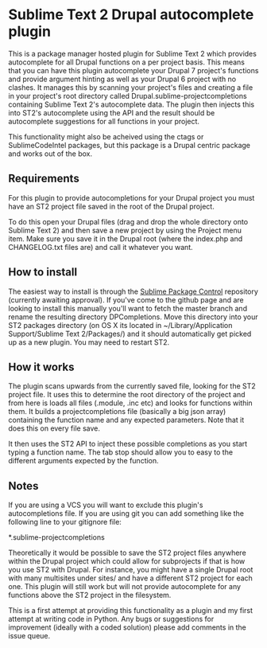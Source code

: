 Sublime Text 2 Drupal autocomplete plugin
=======================

This is a package manager hosted plugin for Sublime Text 2 which provides autocomplete for all Drupal functions on a per project basis. This means that you can have this plugin autocomplete your Drupal 7 project's functions and provide argument hinting as well as your Drupal 6 project with no clashes. It manages this by scanning your project's files and creating a file in your project's root directory called Drupal.sublime-projectcompletions containing Sublime Text 2's autocomplete data. The plugin then injects this into ST2's autocomplete using the API and the result should be autocomplete suggestions for all functions in your project.

This functionality might also be acheived using the ctags or SublimeCodeIntel packages, but this package is a Drupal centric package and works out of the box.

## Requirements

For this plugin to provide autocompletions for your Drupal project you must have an ST2 project file saved in the root of the Drupal project.

To do this open your Drupal files (drag and drop the whole directory onto Sublime Text 2) and then save a new project by using the Project menu item. Make sure you save it in the Drupal root (where the index.php and CHANGELOG.txt files are) and call it whatever you want.

## How to install

The easiest way to install is through the [Sublime Package Control](http://wbond.net/sublime_packages/package_control) repository (currently awaiting approval). If you've come to the github page and are looking to install this manually you'll want to fetch the master branch and rename the resulting directory DPCompletions. Move this directory into your ST2 packages directory (on OS X its located in ~/Library/Application Support/Sublime Text 2/Packages/) and it should automatically get picked up as a new plugin. You may need to restart ST2.

## How it works

The plugin scans upwards from the currently saved file, looking for the ST2 project file. It uses this to determine the root directory of the project and from here is loads all files (.module, .inc etc) and looks for functions within them. It builds a projectcompletions file (basically a big json array) containing the function name and any expected parameters. Note that it does this on every file save.

It then uses the ST2 API to inject these possible completions as you start typing a function name. The tab stop should allow you to easy to the different arguments expected by the function.

## Notes

If you are using a VCS you will want to exclude this plugin's autocompletions file. If you are using git you can add something like the following line to your gitignore file:

*.sublime-projectcompletions

Theoretically it would be possible to save the ST2 project files anywhere within the Drupal project which could allow for subprojects if that is how you use ST2 with Drupal. For instance, you might have a single Drupal root with many multisites under sites/ and have a different ST2 project for each one. This plugin will still work but will not provide autocomplete for any functions above the ST2 project in the filesystem.

This is a first attempt at providing this functionality as a plugin and my first attempt at writing code in Python. Any bugs or suggestions for improvement (ideally with a coded solution) please add comments in the issue queue.
